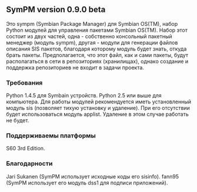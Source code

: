 ## SymPM version 0.9.0 beta ##

Это sympm (Symbian Package Manager) для Symbian OS(TM), набор Python модулей для управления пакетами Symbian OS(TM).
Набор этот состоит из двух частей, одна - собственно консольный пакетный менеджер (модуль sympm), другая - модули для генерации файлов описания SIS пакетов, благодаря которому модуль будет знать, откуда брать пакеты. Предполагается, что этот файл, как и сами пакеты, будут располагаться в сети в репозиториях (хранилищах), однако создание и поддержка репозиториев не входит в задачи проекта.

### Требования ###

Python 1.4.5 для Symbain устройств.
Python 2.5 или выше для компьютера.
Для работы модулей рекомендуется иметь установленный модуль sis (позволяет тихую установку и удаление). При его отсутствии будет использоваться модуль applist. Удаление в этом случае работать не будет.

### Поддерживаемы платформы ###

S60 3rd Edition.

### Благодарности ###

Jari Sukanen (SymPM использует исходные коды его sisinfo).
fann95 (SymPM использует его модуль dss1 для подписи приложений).